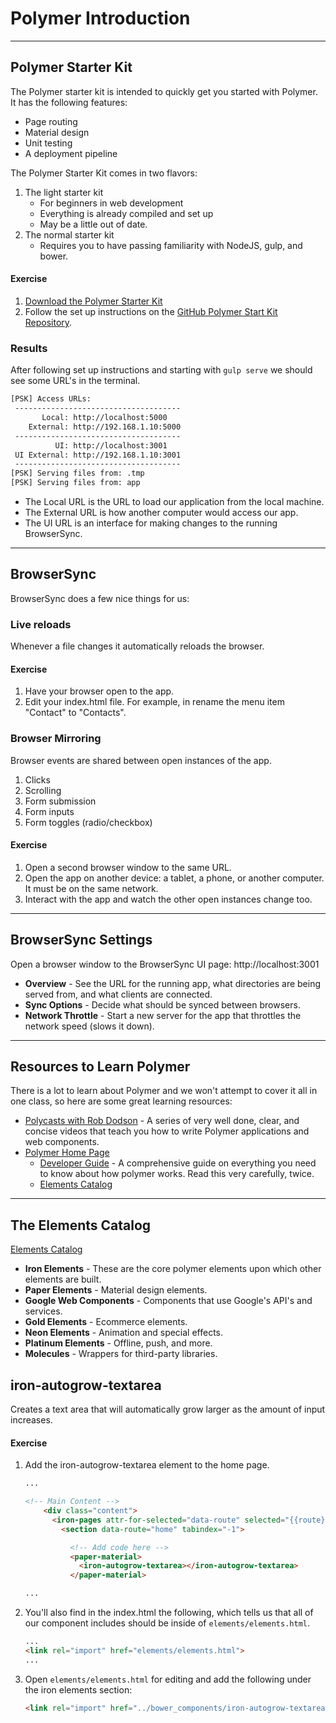 # Polymer Introduction

<hr>

## Polymer Starter Kit

The Polymer starter kit is intended to quickly get you started with Polymer. It has the following features:

- Page routing
- Material design
- Unit testing
- A deployment pipeline

The Polymer Starter Kit comes in two flavors:

1. The light starter kit
   - For beginners in web development
   - Everything is already compiled and set up
   - May be a little out of date.
2. The normal starter kit
   - Requires you to have passing familiarity with NodeJS, gulp, and bower.

#### Exercise

1. [Download the Polymer Starter Kit](https://github.com/PolymerElements/polymer-starter-kit/releases/latest)
2. Follow the set up instructions on the [GitHub Polymer Start Kit Repository](https://github.com/PolymerElements/polymer-starter-kit).

### Results

After following set up instructions and starting with `gulp serve` we should see some URL's in the terminal.

```sh
[PSK] Access URLs:
 -------------------------------------
       Local: http://localhost:5000
    External: http://192.168.1.10:5000
 -------------------------------------
          UI: http://localhost:3001
 UI External: http://192.168.1.10:3001
 -------------------------------------
[PSK] Serving files from: .tmp
[PSK] Serving files from: app
```

- The Local URL is the URL to load our application from the local machine.
- The External URL is how another computer would access our app.
- The UI URL is an interface for making changes to the running BrowserSync.

<hr>

## BrowserSync

BrowserSync does a few nice things for us:

### Live reloads

Whenever a file changes it automatically reloads the browser.

#### Exercise

1. Have your browser open to the app.
2. Edit your index.html file. For example, in rename the menu item "Contact" to "Contacts".

### Browser Mirroring

Browser events are shared between open instances of the app.

1. Clicks
2. Scrolling
3. Form submission
4. Form inputs
5. Form toggles (radio/checkbox)

#### Exercise

1. Open a second browser window to the same URL.
2. Open the app on another device: a tablet, a phone, or another computer. It must be on the same network.
3. Interact with the app and watch the other open instances change too.

<hr>

## BrowserSync Settings

Open a browser window to the BrowserSync UI page: http://localhost:3001

- **Overview** - See the URL for the running app, what directories are being served from, and what clients are connected.
- **Sync Options** - Decide what should be synced between browsers.
- **Network Throttle** - Start a new server for the app that throttles the network speed (slows it down).

<hr>

## Resources to Learn Polymer

There is a lot to learn about Polymer and we won't attempt to cover it all in one class, so here are some great learning resources:

- [Polycasts with Rob Dodson](https://www.youtube.com/playlist?list=PLNYkxOF6rcIDdS7HWIC_BYRunV6MHs5xo) - A series of very well done, clear, and concise videos that teach you how to write Polymer applications and web components.
- [Polymer Home Page](https://www.polymer-project.org)
   - [Developer Guide](https://www.polymer-project.org/1.0/docs/devguide/feature-overview.html) - A comprehensive guide on everything you need to know about how polymer works. Read this very carefully, twice.
   - [Elements Catalog](https://elements.polymer-project.org/)

<hr>

## The Elements Catalog

[Elements Catalog](https://elements.polymer-project.org/)

- **Iron Elements** - These are the core polymer elements upon which other elements are built.
- **Paper Elements** - Material design elements.
- **Google Web Components** - Components that use Google's API's and services.
- **Gold Elements** - Ecommerce elements.
- **Neon Elements** - Animation and special effects.
- **Platinum Elements** - Offline, push, and more.
- **Molecules** - Wrappers for third-party libraries.

## iron-autogrow-textarea

Creates a text area that will automatically grow larger as the amount of input increases.

#### Exercise

1. Add the iron-autogrow-textarea element to the home page.

    ```html
    ...

    <!-- Main Content -->
        <div class="content">
          <iron-pages attr-for-selected="data-route" selected="{{route}}">
            <section data-route="home" tabindex="-1">

              <!-- Add code here -->
              <paper-material>
                <iron-autogrow-textarea></iron-autogrow-textarea>
              </paper-material>

    ...
    ```

2. You'll also find in the index.html the following, which tells us that all of our component includes should be inside of `elements/elements.html`.

    ```html
    ...
    <link rel="import" href="elements/elements.html">
    ...
    ```

3. Open `elements/elements.html` for editing and add the following under the iron elements section:

    ```html
    <link rel="import" href="../bower_components/iron-autogrow-textarea/iron-autogrow-textarea.html">
    ```